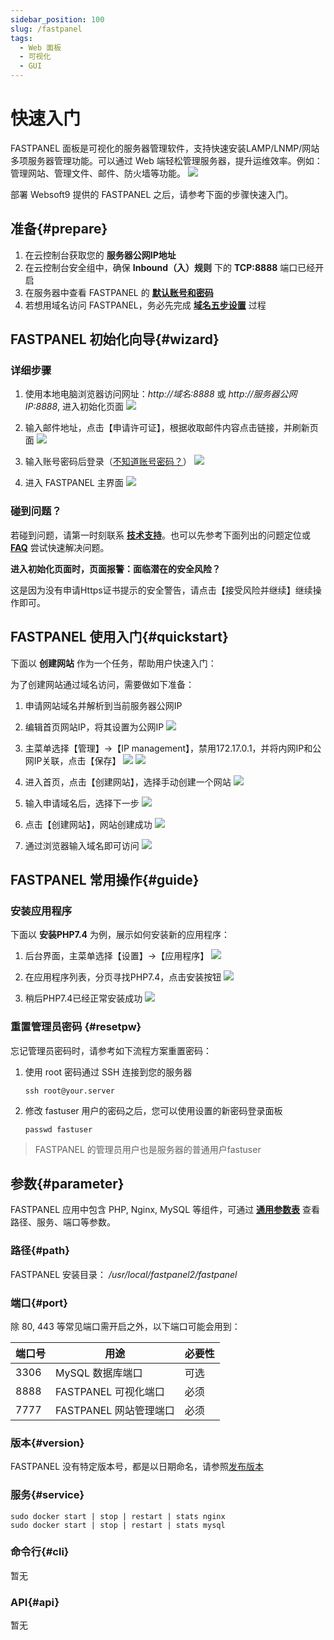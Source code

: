 ```yaml
---
sidebar_position: 100
slug: /fastpanel
tags:
  - Web 面板
  - 可视化
  - GUI
---
```


# 快速入门

FASTPANEL 面板是可视化的服务器管理软件，支持快速安装LAMP/LNMP/网站多项服务器管理功能。可以通过 Web 端轻松管理服务器，提升运维效率。例如：管理网站、管理文件、邮件、防火墙等功能。
   ![](https://libs.websoft9.com/Websoft9/DocsPicture/zh/fastpanel/fastpanel-show-websoft9.png)
   
部署 Websoft9 提供的 FASTPANEL 之后，请参考下面的步骤快速入门。

## 准备{#prepare}

1. 在云控制台获取您的 **服务器公网IP地址** 
2. 在云控制台安全组中，确保 **Inbound（入）规则** 下的 **TCP:8888** 端口已经开启
3. 在服务器中查看 FASTPANEL 的 **[默认账号和密码](./user/credentials)**  
4. 若想用域名访问 FASTPANEL，务必先完成 **[域名五步设置](./administrator/domain_step)** 过程

## FASTPANEL 初始化向导{#wizard}

### 详细步骤

1. 使用本地电脑浏览器访问网址：*http://域名:8888* 或 *http://服务器公网IP:8888*, 进入初始化页面
   ![](https://libs.websoft9.com/Websoft9/DocsPicture/zh/fastpanel/fastpanel-init2-websoft9.png)

2. 输入邮件地址，点击【申请许可证】，根据收取邮件内容点击链接，并刷新页面
   ![](https://libs.websoft9.com/Websoft9/DocsPicture/zh/fastpanel/fastpanel-active2-websoft9.png)
   
3. 输入账号密码后登录（[不知道账号密码？](#resetpw)）
   ![](https://libs.websoft9.com/Websoft9/DocsPicture/zh/fastpanel/fastpanel-login-websoft9.png)
   
4. 进入 FASTPANEL 主界面
   ![](https://libs.websoft9.com/Websoft9/DocsPicture/zh/fastpanel/fastpanel-main-websoft9.png)
   
### 碰到问题？

若碰到问题，请第一时刻联系 **[技术支持](./helpdesk)**。也可以先参考下面列出的问题定位或  **[FAQ](./faq#setup)** 尝试快速解决问题。

**进入初始化页面时，页面报警：面临潜在的安全风险？**  

这是因为没有申请Https证书提示的安全警告，请点击【接受风险并继续】继续操作即可。

## FASTPANEL 使用入门{#quickstart}

下面以 **创建网站** 作为一个任务，帮助用户快速入门：

为了创建网站通过域名访问，需要做如下准备：
1. 申请网站域名并解析到当前服务器公网IP
2. 编辑首页网站IP，将其设置为公网IP
   ![](https://libs.websoft9.com/Websoft9/DocsPicture/zh/fastpanel/fastpanel-site01-websoft9.png)
   
3. 主菜单选择【管理】->【IP management】，禁用172.17.0.1，并将内网IP和公网IP关联，点击【保存】
   ![](https://libs.websoft9.com/Websoft9/DocsPicture/zh/fastpanel/fastpanel-site02-websoft9.png)
   ![](https://libs.websoft9.com/Websoft9/DocsPicture/zh/fastpanel/fastpanel-site03-websoft9.png)
   
4. 进入首页，点击【创建网站】，选择手动创建一个网站
   ![](https://libs.websoft9.com/Websoft9/DocsPicture/zh/fastpanel/fastpanel-site04-websoft9.png)
   
5. 输入申请域名后，选择下一步
   ![](https://libs.websoft9.com/Websoft9/DocsPicture/zh/fastpanel/fastpanel-site05-websoft9.png)
   
6. 点击【创建网站】，网站创建成功
   ![](https://libs.websoft9.com/Websoft9/DocsPicture/zh/fastpanel/fastpanel-site06-websoft9.png)

7. 通过浏览器输入域名即可访问
   ![](https://libs.websoft9.com/Websoft9/DocsPicture/zh/fastpanel/fastpanel-site07-websoft9.png)
   
## FASTPANEL 常用操作{#guide}

### 安装应用程序

下面以 **安装PHP7.4** 为例，展示如何安装新的应用程序：

1. 后台界面，主菜单选择【设置】->【应用程序】
   ![](https://libs.websoft9.com/Websoft9/DocsPicture/zh/fastpanel/fastpanel-install1-websoft9.png)
   
2. 在应用程序列表，分页寻找PHP7.4，点击安装按钮
   ![](https://libs.websoft9.com/Websoft9/DocsPicture/zh/fastpanel/fastpanel-install2-websoft9.png)
   
3. 稍后PHP7.4已经正常安装成功
   ![](https://libs.websoft9.com/Websoft9/DocsPicture/zh/fastpanel/fastpanel-install3-websoft9.png)
   
### 重置管理员密码 {#resetpw}

忘记管理员密码时，请参考如下流程方案重置密码：  

1. 使用 root 密码通过 SSH 连接到您的服务器
   ```
   ssh root@your.server
   ```

2. 修改 fastuser 用户的密码之后，您可以使用设置的新密码登录面板
   ```
   passwd fastuser
   ```

 > FASTPANEL 的管理员用户也是服务器的普通用户fastuser

## 参数{#parameter}

FASTPANEL 应用中包含 PHP, Nginx, MySQL 等组件，可通过 **[通用参数表](./administrator/parameter)** 查看路径、服务、端口等参数。 

### 路径{#path}

FASTPANEL 安装目录： */usr/local/fastpanel2/fastpanel*    

### 端口{#port}

除 80, 443 等常见端口需开启之外，以下端口可能会用到：  

| 端口号 | 用途                                          | 必要性 |
| ------ | --------------------------------------------- | ------ |
| 3306   | MySQL 数据库端口 | 可选   |
| 8888   | FASTPANEL 可视化端口 | 必须   |
| 7777   | FASTPANEL 网站管理端口 | 必须   |

### 版本{#version}

FASTPANEL 没有特定版本号，都是以日期命名，请参照[发布版本](https://fastpanel.direct/changelog)

### 服务{#service}

```shell
sudo docker start | stop | restart | stats nginx
sudo docker start | stop | restart | stats mysql
```

### 命令行{#cli}

暂无

### API{#api}

暂无
